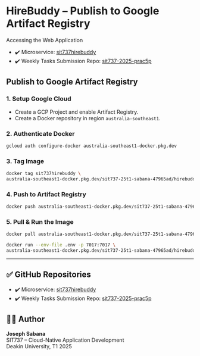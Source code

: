 # HireBuddy – Publish to Google Artifact Registry


Accessing the Web Application

- ✔️ Microservice: [sit737hirebuddy](https://github.com/seffy/sit737hirebuddy)
- ✔️ Weekly Tasks Submission Repo: [sit737-2025-prac5p](https://github.com/seffy/sit737-2025-prac5p)


## Publish to Google Artifact Registry

### 1. Setup Google Cloud

- Create a GCP Project and enable Artifact Registry.
- Create a Docker repository in region `australia-southeast1`.

### 2. Authenticate Docker

```bash
gcloud auth configure-docker australia-southeast1-docker.pkg.dev
```

### 3. Tag Image

```bash
docker tag sit737hirebuddy \
australia-southeast1-docker.pkg.dev/sit737-25t1-sabana-47965ad/hirebuddy/sit737hirebuddy:latest
```

### 4. Push to Artifact Registry

```bash
docker push australia-southeast1-docker.pkg.dev/sit737-25t1-sabana-47965ad/hirebuddy/sit737hirebuddy:latest
```

### 5. Pull & Run the Image

```bash
docker pull australia-southeast1-docker.pkg.dev/sit737-25t1-sabana-47965ad/hirebuddy/sit737hirebuddy:latest

docker run --env-file .env -p 7017:7017 \
australia-southeast1-docker.pkg.dev/sit737-25t1-sabana-47965ad/hirebuddy/sit737hirebuddy:latest
```

---

## ✅ GitHub Repositories

- ✔️ Microservice: [sit737hirebuddy](https://github.com/seffy/sit737hirebuddy)
- ✔️ Weekly Tasks Submission Repo: [sit737-2025-prac5p](https://github.com/seffy/sit737-2025-prac5p)


## 👨‍💻 Author

**Joseph Sabana**  
SIT737 – Cloud-Native Application Development  
Deakin University, T1 2025
